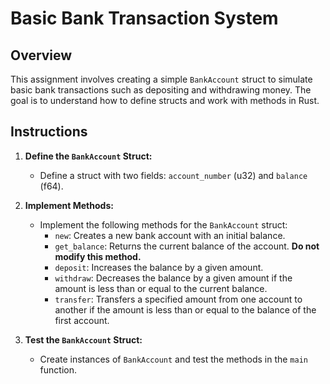 # Basic Bank Transaction System

## Overview
This assignment involves creating a simple `BankAccount` struct to simulate basic bank transactions such as depositing and withdrawing money. The goal is to understand how to define structs and work with methods in Rust.

## Instructions

1. **Define the `BankAccount` Struct:**
    - Define a struct with two fields: `account_number` (u32) and `balance` (f64).

2. **Implement Methods:**
    - Implement the following methods for the `BankAccount` struct:
      - `new`: Creates a new bank account with an initial balance.
      - `get_balance`: Returns the current balance of the account. **Do not modify this method.**
      - `deposit`: Increases the balance by a given amount.
      - `withdraw`: Decreases the balance by a given amount if the amount is less than or equal to the current balance.
      - `transfer`: Transfers a specified amount from one account to another if the amount is less than or equal to the balance of the first account.

3. **Test the `BankAccount` Struct:**
    - Create instances of `BankAccount` and test the methods in the `main` function.


